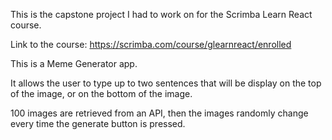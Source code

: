 This is the capstone project I had to work on for the Scrimba Learn React course. 

Link to the course:
https://scrimba.com/course/glearnreact/enrolled

This is a Meme Generator app. 

It allows the user to type up to two sentences that will be display on the top of the image, or on the bottom of the image. 

100 images are retrieved from an API, then the images randomly change every time the generate button is pressed.
